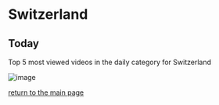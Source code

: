 # Switzerland

## Today
Top 5 most viewed videos in the daily category for Switzerland


![image](/images/main/daily/ch-dailytop5Last7Days.jpeg)

[return to the main page](/main)